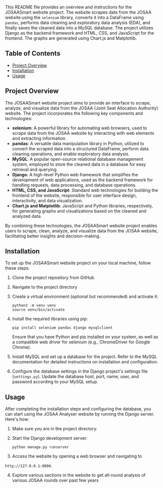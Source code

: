 This README file provides an overview and instructions for the JOSAASmart website project. The website scrapes data from the JOSAA website using the `selenium` library, converts it into a DataFrame using `pandas`, performs data cleaning and exploratory data analysis (EDA), and finally saves the cleaned data into a MySQL database. The project utilizes Django as the backend framework and HTML, CSS, and JavaScript for the frontend. The graphs are generated using Chart.js and Matplotlib.

## Table of Contents
- [Project Overview](#project-overview)
- [Installation](#installation)
- [Usage](#usage)

## Project Overview
The JOSAASmart website project aims to provide an interface to scrape, analyze, and visualize data from the JOSAA (Joint Seat Allocation Authority) website. The project incorporates the following key components and technologies:

- **selenium**: A powerful library for automating web browsers, used to scrape data from the JOSAA website by interacting with web elements and extracting information.
- **pandas**: A versatile data manipulation library in Python, utilized to convert the scraped data into a structured DataFrame, perform data cleaning operations, and enable exploratory data analysis.
- **MySQL**: A popular open-source relational database management system, employed to store the cleaned data in a database for easy retrieval and querying.
- **Django**: A high-level Python web framework that simplifies the development of web applications, used as the backend framework for handling requests, data processing, and database operations.
- **HTML, CSS, and JavaScript**: Standard web technologies for building the frontend of the website, responsible for user interface design, interactivity, and data visualization.
- **Chart.js and Matplotlib**: JavaScript and Python libraries, respectively, for generating graphs and visualizations based on the cleaned and analyzed data.

By combining these technologies, the JOSAASmart website project enables users to scrape, clean, analyze, and visualize data from the JOSAA website, facilitating better insights and decision-making.

## Installation
To set up the JOSAASmart website project on your local machine, follow these steps:

1. Clone the project repository from GitHub

2. Navigate to the project directory

3. Create a virtual environment (optional but recommended) and activate it:

   ```
   python3 -m venv venv
   source venv/bin/activate
   ```

4. Install the required libraries using pip:

   ```
   pip install selenium pandas django mysqlclient
   ```

   Ensure that you have Python and pip installed on your system, as well as a compatible web driver for selenium (e.g., ChromeDriver for Google Chrome).

5. Install MySQL and set up a database for the project. Refer to the MySQL documentation for detailed instructions on installation and configuration.

6. Configure the database settings in the Django project's settings file (`settings.py`). Update the database host, port, name, user, and password according to your MySQL setup.

## Usage
After completing the installation steps and configuring the database, you can start using the JOSAA Analyser website by running the Django server. Here's how:

1. Make sure you are in the project directory.

2. Start the Django development server:

   ```
   python manage.py runserver
   ```

3. Access the website by opening a web browser and navigating to

 `http://127.0.0.1:8000`.

4. Explore various sections in the website to get all-round analysis of various JOSAA rounds over past few years

